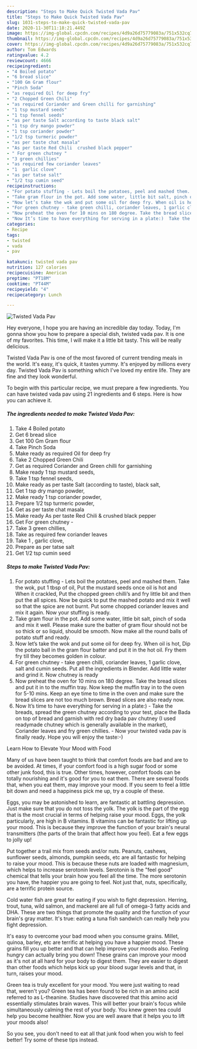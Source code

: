 ```yaml
---
description: "Steps to Make Quick Twisted Vada Pav"
title: "Steps to Make Quick Twisted Vada Pav"
slug: 1031-steps-to-make-quick-twisted-vada-pav
date: 2020-11-30T11:18:21.449Z
image: https://img-global.cpcdn.com/recipes/4d9a26d75779083a/751x532cq70/twisted-vada-pav-recipe-main-photo.jpg
thumbnail: https://img-global.cpcdn.com/recipes/4d9a26d75779083a/751x532cq70/twisted-vada-pav-recipe-main-photo.jpg
cover: https://img-global.cpcdn.com/recipes/4d9a26d75779083a/751x532cq70/twisted-vada-pav-recipe-main-photo.jpg
author: Tom Edwards
ratingvalue: 4.2
reviewcount: 4666
recipeingredient:
- "4 Boiled potato"
- "6 bread slice"
- "100 Gm Gram flour"
- "Pinch Soda"
- "as required Oil for deep fry"
- "2 Chopped Green Chili"
- "as required Coriander and Green chilli for garnishing"
- "1 tsp mustard seeds"
- "1 tsp fennel seeds"
- "as per taste Salt according to taste black salt"
- "1 tsp dry mango powder"
- "1 tsp coriander powder"
- "1/2 tsp turmeric powder"
- "as per taste chat masala"
- "As per taste Red Chili  crushed black pepper"
- " For green chutney "
- "3 green chillies"
- "as required few coriander leaves"
- "1  garlic clove"
- "as per tatse salt"
- "1/2 tsp cumin seed"
recipeinstructions:
- "For potato stuffing - Lets boil the potatoes, peel and mashed them. Take the wok, put 1 tbsp of oil, Put the mustard seeds once oil is hot and When it crackled, Put the chopped green chilli’s and fry little bit and then put the all spices. Now be quick to put the mashed potato and mix it well so that the spice are not burnt. Put some chopped coriander leaves and mix it again. Now your stuffing is ready."
- "Take gram flour in the pot. Add some water, little bit salt, pinch of soda and mix it well. Please make sure the batter of gram flour should not be so thick or so liquid, should be smooth. Now make all the round balls of potato stuff and ready."
- "Now let’s take the wok and put some oil for deep fry. When oil is hot, Dip the potato ball in the gram flour batter and put it in the hot oil. Fry them fry till they becomes golden in colour."
- "For green chutney - take green chilli, coriander leaves, 1 garlic clove, salt and cumin seeds. Put all the ingredients in Blender. Add little water and grind it. Now chutney is ready"
- "Now preheat the oven for 10 mins on 180 degree. Take the bread slices and put it in to the muffin tray. Now keep the muffin tray in to the oven for 5-10 mins. Keep an eye time to time in the oven and make sure the bread slices are not too much brown. Bread slices are also ready now."
- "Now It’s time to have everything for serving in a plate:)  Take the breads, spread the green chutney according to your test, place the Bada on top of bread and garnish with red dry bada pav chutney (I used readymade chutney which is generally available in the market), Coriander leaves and fry green chillies. Now your twisted vada pav is finally ready. Hope you will enjoy the taste:-)"
categories:
- Recipe
tags:
- twisted
- vada
- pav

katakunci: twisted vada pav 
nutrition: 127 calories
recipecuisine: American
preptime: "PT18M"
cooktime: "PT44M"
recipeyield: "4"
recipecategory: Lunch

---
```



![Twisted Vada Pav](https://img-global.cpcdn.com/recipes/4d9a26d75779083a/751x532cq70/twisted-vada-pav-recipe-main-photo.jpg)

Hey everyone, I hope you are having an incredible day today. Today, I'm gonna show you how to prepare a special dish, twisted vada pav. It is one of my favorites. This time, I will make it a little bit tasty. This will be really delicious.



Twisted Vada Pav is one of the most favored of current trending meals in the world. It's easy, it's quick, it tastes yummy. It's enjoyed by millions every day. Twisted Vada Pav is something which I've loved my entire life. They are fine and they look wonderful.


To begin with this particular recipe, we must prepare a few ingredients. You can have twisted vada pav using 21 ingredients and 6 steps. Here is how you can achieve it.

<!--inarticleads1-->

##### The ingredients needed to make Twisted Vada Pav:

1. Take 4 Boiled potato
1. Get 6 bread slice
1. Get 100 Gm Gram flour
1. Take Pinch Soda
1. Make ready as required Oil for deep fry
1. Take 2 Chopped Green Chili
1. Get as required Coriander and Green chilli for garnishing
1. Make ready 1 tsp mustard seeds,
1. Take 1 tsp fennel seeds,
1. Make ready as per taste Salt (according to taste), black salt,
1. Get 1 tsp dry mango powder,
1. Make ready 1 tsp coriander powder,
1. Prepare 1/2 tsp turmeric powder,
1. Get as per taste chat masala
1. Make ready As per taste Red Chili &amp; crushed black pepper
1. Get  For green chutney -
1. Take 3 green chillies,
1. Take as required few coriander leaves
1. Take 1 , garlic clove,
1. Prepare as per tatse salt
1. Get 1/2 tsp cumin seed




<!--inarticleads2-->

##### Steps to make Twisted Vada Pav:

1. For potato stuffing - Lets boil the potatoes, peel and mashed them. Take the wok, put 1 tbsp of oil, Put the mustard seeds once oil is hot and When it crackled, Put the chopped green chilli’s and fry little bit and then put the all spices. Now be quick to put the mashed potato and mix it well so that the spice are not burnt. Put some chopped coriander leaves and mix it again. Now your stuffing is ready.
1. Take gram flour in the pot. Add some water, little bit salt, pinch of soda and mix it well. Please make sure the batter of gram flour should not be so thick or so liquid, should be smooth. Now make all the round balls of potato stuff and ready.
1. Now let’s take the wok and put some oil for deep fry. When oil is hot, Dip the potato ball in the gram flour batter and put it in the hot oil. Fry them fry till they becomes golden in colour.
1. For green chutney - take green chilli, coriander leaves, 1 garlic clove, salt and cumin seeds. Put all the ingredients in Blender. Add little water and grind it. Now chutney is ready
1. Now preheat the oven for 10 mins on 180 degree. Take the bread slices and put it in to the muffin tray. Now keep the muffin tray in to the oven for 5-10 mins. Keep an eye time to time in the oven and make sure the bread slices are not too much brown. Bread slices are also ready now.
1. Now It’s time to have everything for serving in a plate:)  - Take the breads, spread the green chutney according to your test, place the Bada on top of bread and garnish with red dry bada pav chutney (I used readymade chutney which is generally available in the market), Coriander leaves and fry green chillies. - Now your twisted vada pav is finally ready. Hope you will enjoy the taste:-)




Learn How to Elevate Your Mood with Food


Many of us have been taught to think that comfort foods are bad and are to be avoided. At times, if your comfort food is a high sugar food or some other junk food, this is true. Other times, however, comfort foods can be totally nourishing and it's good for you to eat them. There are several foods that, when you eat them, may improve your mood. If you seem to feel a little bit down and need a happiness pick me up, try a couple of these.

Eggs, you may be astonished to learn, are fantastic at battling depression. Just make sure that you do not toss the yolk. The yolk is the part of the egg that is the most crucial in terms of helping raise your mood. Eggs, the yolk particularly, are high in B vitamins. B vitamins can be fantastic for lifting up your mood. This is because they improve the function of your brain's neural transmitters (the parts of the brain that affect how you feel). Eat a few eggs to jolly up!

Put together a trail mix from seeds and/or nuts. Peanuts, cashews, sunflower seeds, almonds, pumpkin seeds, etc are all fantastic for helping to raise your mood. This is because these nuts are loaded with magnesium, which helps to increase serotonin levels. Serotonin is the "feel good" chemical that tells your brain how you feel all the time. The more serotonin you have, the happier you are going to feel. Not just that, nuts, specifically, are a terrific protein source.

Cold water fish are great for eating if you wish to fight depression. Herring, trout, tuna, wild salmon, and mackerel are all full of omega-3 fatty acids and DHA. These are two things that promote the quality and the function of your brain's gray matter. It's true: eating a tuna fish sandwich can really help you fight depression. 

It's easy to overcome your bad mood when you consume grains. Millet, quinoa, barley, etc are terrific at helping you have a happier mood. These grains fill you up better and that can help improve your moods also. Feeling hungry can actually bring you down! These grains can improve your mood as it's not at all hard for your body to digest them. They are easier to digest than other foods which helps kick up your blood sugar levels and that, in turn, raises your mood.

Green tea is truly excellent for your mood. You were just waiting to read that, weren't you? Green tea has been found to be rich in an amino acid referred to as L-theanine. Studies have discovered that this amino acid essentially stimulates brain waves. This will better your brain's focus while simultaneously calming the rest of your body. You knew green tea could help you become healthier. Now you are well aware that it helps you to lift your moods also!

So you see, you don't need to eat all that junk food when you wish to feel better! Try  some  of  these  tips  instead.

